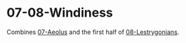 # 07-08-Windiness

Combines [07-Aeolus] and the first half of [08-Lestrygonians].

[07-Aeolus]: ../07-Aeolus/README.md
[08-Lestrygonians]: ../08-Lestrygonians/README.md
